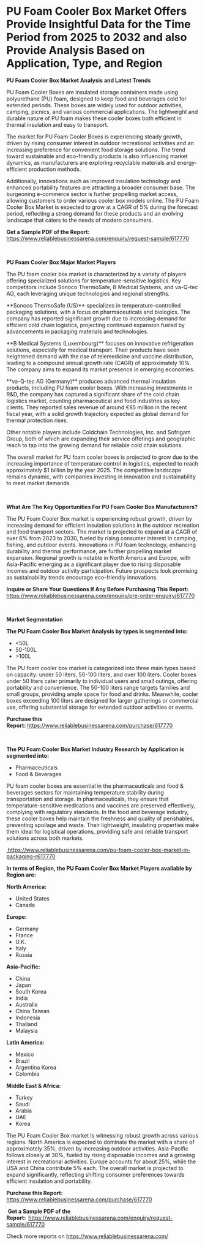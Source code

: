 <p><h1>PU Foam Cooler Box Market Offers Provide Insightful Data for the Time Period from 2025 to 2032 and also Provide Analysis Based on Application, Type, and Region</h1></p><p><strong>PU Foam Cooler Box Market Analysis and Latest Trends</strong></p>
<p><p>PU Foam Cooler Boxes are insulated storage containers made using polyurethane (PU) foam, designed to keep food and beverages cold for extended periods. These boxes are widely used for outdoor activities, camping, picnics, and various commercial applications. The lightweight and durable nature of PU foam makes these cooler boxes both efficient in thermal insulation and easy to transport.</p><p>The market for PU Foam Cooler Boxes is experiencing steady growth, driven by rising consumer interest in outdoor recreational activities and an increasing preference for convenient food storage solutions. The trend toward sustainable and eco-friendly products is also influencing market dynamics, as manufacturers are exploring recyclable materials and energy-efficient production methods.</p><p>Additionally, innovations such as improved insulation technology and enhanced portability features are attracting a broader consumer base. The burgeoning e-commerce sector is further propelling market access, allowing customers to order various cooler box models online. The PU Foam Cooler Box Market is expected to grow at a CAGR of 5% during the forecast period, reflecting a strong demand for these products and an evolving landscape that caters to the needs of modern consumers.</p></p>
<p><strong>Get a Sample PDF of the Report:&nbsp;</strong> <a href="https://www.reliablebusinessarena.com/enquiry/request-sample/617770?utm_campaign=2206&utm_medium=2&utm_source=Github&utm_content=ia&utm_term=29032025&utm_id=pu-foam-cooler-box">https://www.reliablebusinessarena.com/enquiry/request-sample/617770</a></p>
<p>&nbsp;</p>
<p><strong>PU Foam Cooler Box Major Market Players</strong></p>
<p><p>The PU foam cooler box market is characterized by a variety of players offering specialized solutions for temperature-sensitive logistics. Key competitors include Sonoco ThermoSafe, B Medical Systems, and va-Q-tec AG, each leveraging unique technologies and regional strengths.</p><p>**Sonoco ThermoSafe (US)** specializes in temperature-controlled packaging solutions, with a focus on pharmaceuticals and biologics. The company has reported significant growth due to increasing demand for efficient cold chain logistics, projecting continued expansion fueled by advancements in packaging materials and technologies.</p><p>**B Medical Systems (Luxembourg)** focuses on innovative refrigeration solutions, especially for medical transport. Their products have seen heightened demand with the rise of telemedicine and vaccine distribution, leading to a compound annual growth rate (CAGR) of approximately 10%. The company aims to expand its market presence in emerging economies.</p><p>**va-Q-tec AG (Germany)** produces advanced thermal insulation products, including PU foam cooler boxes. With increasing investments in R&D, the company has captured a significant share of the cold chain logistics market, counting pharmaceutical and food industries as key clients. They reported sales revenue of around €85 million in the recent fiscal year, with a solid growth trajectory expected as global demand for thermal protection rises.</p><p>Other notable players include Coldchain Technologies, Inc. and Sofrigam Group, both of which are expanding their service offerings and geographic reach to tap into the growing demand for reliable cold chain solutions.</p><p>The overall market for PU foam cooler boxes is projected to grow due to the increasing importance of temperature control in logistics, expected to reach approximately $1 billion by the year 2025. The competitive landscape remains dynamic, with companies investing in innovation and sustainability to meet market demands.</p></p>
<p>&nbsp;</p>
<p><strong>What Are The Key Opportunities For PU Foam Cooler Box Manufacturers?</strong></p>
<p><p>The PU Foam Cooler Box market is experiencing robust growth, driven by increasing demand for efficient insulation solutions in the outdoor recreation and food transport sectors. The market is projected to expand at a CAGR of over 6% from 2023 to 2030, fueled by rising consumer interest in camping, fishing, and outdoor events. Innovations in PU foam technology, enhancing durability and thermal performance, are further propelling market expansion. Regional growth is notable in North America and Europe, with Asia-Pacific emerging as a significant player due to rising disposable incomes and outdoor activity participation. Future prospects look promising as sustainability trends encourage eco-friendly innovations.</p></p>
<p><strong>Inquire or Share Your Questions If Any Before Purchasing This Report:</strong> <a href="https://www.reliablebusinessarena.com/enquiry/pre-order-enquiry/617770?utm_campaign=2206&utm_medium=2&utm_source=Github&utm_content=ia&utm_term=29032025&utm_id=pu-foam-cooler-box">https://www.reliablebusinessarena.com/enquiry/pre-order-enquiry/617770</a></p>
<p>&nbsp;</p>
<p><strong>Market Segmentation</strong></p>
<p><strong>The PU Foam Cooler Box Market Analysis by types is segmented into:</strong></p>
<p><ul><li><50L</li><li>50-100L</li><li>>100L</li></ul></p>
<p><p>The PU foam cooler box market is categorized into three main types based on capacity: under 50 liters, 50-100 liters, and over 100 liters. Cooler boxes under 50 liters cater primarily to individual users and small outings, offering portability and convenience. The 50-100 liters range targets families and small groups, providing ample space for food and drinks. Meanwhile, cooler boxes exceeding 100 liters are designed for larger gatherings or commercial use, offering substantial storage for extended outdoor activities or events.</p></p>
<p><strong>Purchase this Report:&nbsp;</strong><a href="https://www.reliablebusinessarena.com/purchase/617770?utm_campaign=2206&utm_medium=2&utm_source=Github&utm_content=ia&utm_term=29032025&utm_id=pu-foam-cooler-box">https://www.reliablebusinessarena.com/purchase/617770</a></p>
<p>&nbsp;</p>
<p><strong>The PU Foam Cooler Box Market Industry Research by Application is segmented into:</strong></p>
<p><ul><li>Pharmaceuticals</li><li>Food & Beverages</li></ul></p>
<p><p>PU foam cooler boxes are essential in the pharmaceuticals and food & beverages sectors for maintaining temperature stability during transportation and storage. In pharmaceuticals, they ensure that temperature-sensitive medications and vaccines are preserved effectively, complying with regulatory standards. In the food and beverage industry, these cooler boxes help maintain the freshness and quality of perishables, preventing spoilage and waste. Their lightweight, insulating properties make them ideal for logistical operations, providing safe and reliable transport solutions across both markets.</p></p>
<p><a href="https://www.reliablebusinessarena.com/pu-foam-cooler-box-market-in-packaging-r617770?utm_campaign=2206&utm_medium=2&utm_source=Github&utm_content=ia&utm_term=29032025&utm_id=pu-foam-cooler-box">&nbsp;https://www.reliablebusinessarena.com/pu-foam-cooler-box-market-in-packaging-r617770</a></p>
<p><strong>In terms of Region, the PU Foam Cooler Box Market Players available by Region are:</strong></p>
<p>
    <p> <strong> North America: </strong>
        <ul>
            <li>United States</li>
            <li>Canada</li>
        </ul>
        </p> 
    <p> <strong> Europe: </strong>
        <ul>
            <li>Germany</li>
            <li>France</li>
            <li>U.K.</li>
            <li>Italy</li>
            <li>Russia</li>
        </ul>
        </p> 
    <p> <strong> Asia-Pacific: </strong>
        <ul>
            <li>China</li>
            <li>Japan</li>
            <li>South Korea</li>
            <li>India</li>
            <li>Australia</li>
            <li>China Taiwan</li>
            <li>Indonesia</li>
            <li>Thailand</li>
            <li>Malaysia</li>
        </ul>
        </p> 
    <p> <strong> Latin America: </strong>
        <ul>
            <li>Mexico</li>
            <li>Brazil</li>
            <li>Argentina Korea</li>
            <li>Colombia</li>
        </ul>
        </p> 
    <p> <strong> Middle East & Africa: </strong>
        <ul>
            <li>Turkey</li>
            <li>Saudi</li>
            <li>Arabia</li>
            <li>UAE</li>
            <li>Korea</li>
        </ul>
    </p>
    </p>
<p><p>The PU Foam Cooler Box market is witnessing robust growth across various regions. North America is expected to dominate the market with a share of approximately 35%, driven by increasing outdoor activities. Asia-Pacific follows closely at 30%, fueled by rising disposable incomes and a growing interest in recreational activities. Europe accounts for about 25%, while the USA and China contribute 5% each. The overall market is projected to expand significantly, reflecting shifting consumer preferences towards efficient insulation and portability.</p></p>
<p><strong>Purchase this Report: </strong><a href="https://www.reliablebusinessarena.com/purchase/617770?utm_campaign=2206&utm_medium=2&utm_source=Github&utm_content=ia&utm_term=29032025&utm_id=pu-foam-cooler-box">https://www.reliablebusinessarena.com/purchase/617770</a></p>
<p>&nbsp;<strong>Get a Sample PDF of the Report:&nbsp;&nbsp;</strong><a href="https://www.reliablebusinessarena.com/enquiry/request-sample/617770?utm_campaign=2206&utm_medium=2&utm_source=Github&utm_content=ia&utm_term=29032025&utm_id=pu-foam-cooler-box">https://www.reliablebusinessarena.com/enquiry/request-sample/617770</a></p>
<p><strong></strong></p>
<p>Check more reports on <a href="https://www.reliablebusinessarena.com/?utm_campaign=2206&utm_medium=2&utm_source=Github&utm_content=ia&utm_term=29032025&utm_id=pu-foam-cooler-box">https://www.reliablebusinessarena.com/</a></p>